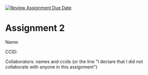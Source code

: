 [![Review Assignment Due Date](https://classroom.github.com/assets/deadline-readme-button-24ddc0f5d75046c5622901739e7c5dd533143b0c8e959d652212380cedb1ea36.svg)](https://classroom.github.com/a/q3-pAACd)
# Assignment 2

Name:

CCID:

Collaborators: names and ccids (or the line "I declare that I did not collaborate with anyone in this assignment")
